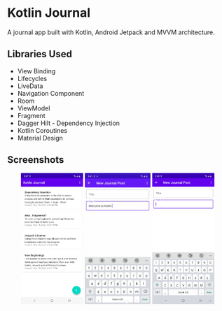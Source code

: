 Kotlin Journal
=================

A journal app built with Kotlin, Android Jetpack and MVVM architecture.

Libraries Used
--------------
* View Binding
* Lifecycles
* LiveData
* Navigation Component
* Room
* ViewModel
* Fragment
* Dagger Hilt - Dependency Injection
* Kotlin Coroutines
* Material Design

Screenshots
-----------

<p align="center">
  <img src="screenshots/main_screen.jpg" height="300px" />
  <img src="screenshots/screen_recording.gif" height="300px" />
  <img src="screenshots/add_edit_screen.jpg" height="300px" />
</p>